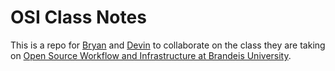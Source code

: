 # OSI Class Notes

This is a repo for [Bryan](https://github.com/semioticrobotic) and [Devin](https://github.com/devinstewart) to collaborate on the class they are taking on [Open Source Workflow and Infrastructure at Brandeis University](https://www.brandeis.edu/gps/open-source-workflow-and-infrastructure.html).
